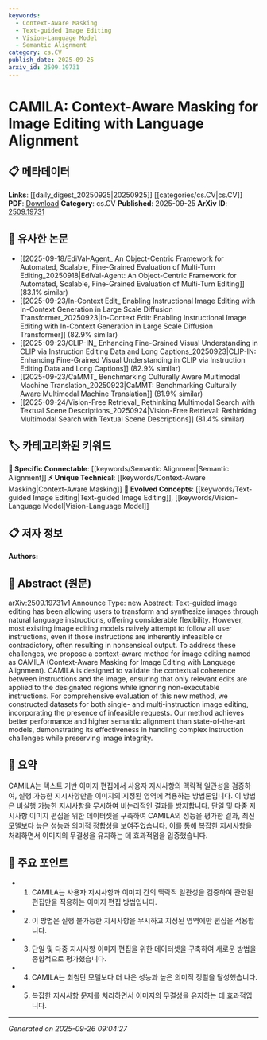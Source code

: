 ```yaml
---
keywords:
  - Context-Aware Masking
  - Text-guided Image Editing
  - Vision-Language Model
  - Semantic Alignment
category: cs.CV
publish_date: 2025-09-25
arxiv_id: 2509.19731
---
```


<!-- KEYWORD_LINKING_METADATA:
{
  "processed_timestamp": "2025-09-26T09:04:27.416985",
  "vocabulary_version": "1.0",
  "selected_keywords": [
    "Context-Aware Masking",
    "Text-guided Image Editing",
    "Vision-Language Model",
    "Semantic Alignment"
  ],
  "rejected_keywords": [],
  "similarity_scores": {
    "Context-Aware Masking": 0.78,
    "Text-guided Image Editing": 0.81,
    "Vision-Language Model": 0.83,
    "Semantic Alignment": 0.79
  },
  "extraction_method": "AI_prompt_based",
  "budget_applied": true,
  "candidates_json": {
    "candidates": [
      {
        "surface": "Context-Aware Masking",
        "canonical": "Context-Aware Masking",
        "aliases": [
          "CAMILA"
        ],
        "category": "unique_technical",
        "rationale": "Introduces a novel approach specifically designed for coherent image editing, enhancing link potential with related image processing techniques.",
        "novelty_score": 0.85,
        "connectivity_score": 0.65,
        "specificity_score": 0.88,
        "link_intent_score": 0.78
      },
      {
        "surface": "Text-guided Image Editing",
        "canonical": "Text-guided Image Editing",
        "aliases": [
          "Language-guided Image Editing"
        ],
        "category": "evolved_concepts",
        "rationale": "Represents an emerging field that bridges natural language processing and computer vision, facilitating connections with multimodal learning.",
        "novelty_score": 0.72,
        "connectivity_score": 0.79,
        "specificity_score": 0.82,
        "link_intent_score": 0.81
      },
      {
        "surface": "Vision-Language Model",
        "canonical": "Vision-Language Model",
        "aliases": [
          "Vision-Language"
        ],
        "category": "evolved_concepts",
        "rationale": "Aligns with current trends in integrating visual and textual data, enhancing linkage with multimodal and language models.",
        "novelty_score": 0.68,
        "connectivity_score": 0.85,
        "specificity_score": 0.8,
        "link_intent_score": 0.83
      },
      {
        "surface": "Semantic Alignment",
        "canonical": "Semantic Alignment",
        "aliases": [
          "Semantic Coherence"
        ],
        "category": "specific_connectable",
        "rationale": "Key concept in ensuring meaningful edits, linking to broader themes in language and image processing.",
        "novelty_score": 0.6,
        "connectivity_score": 0.78,
        "specificity_score": 0.75,
        "link_intent_score": 0.79
      }
    ],
    "ban_list_suggestions": [
      "method",
      "performance",
      "evaluation"
    ]
  },
  "decisions": [
    {
      "candidate_surface": "Context-Aware Masking",
      "resolved_canonical": "Context-Aware Masking",
      "decision": "linked",
      "scores": {
        "novelty": 0.85,
        "connectivity": 0.65,
        "specificity": 0.88,
        "link_intent": 0.78
      }
    },
    {
      "candidate_surface": "Text-guided Image Editing",
      "resolved_canonical": "Text-guided Image Editing",
      "decision": "linked",
      "scores": {
        "novelty": 0.72,
        "connectivity": 0.79,
        "specificity": 0.82,
        "link_intent": 0.81
      }
    },
    {
      "candidate_surface": "Vision-Language Model",
      "resolved_canonical": "Vision-Language Model",
      "decision": "linked",
      "scores": {
        "novelty": 0.68,
        "connectivity": 0.85,
        "specificity": 0.8,
        "link_intent": 0.83
      }
    },
    {
      "candidate_surface": "Semantic Alignment",
      "resolved_canonical": "Semantic Alignment",
      "decision": "linked",
      "scores": {
        "novelty": 0.6,
        "connectivity": 0.78,
        "specificity": 0.75,
        "link_intent": 0.79
      }
    }
  ]
}
-->

# CAMILA: Context-Aware Masking for Image Editing with Language Alignment

## 📋 메타데이터

**Links**: [[daily_digest_20250925|20250925]] [[categories/cs.CV|cs.CV]]
**PDF**: [Download](https://arxiv.org/pdf/2509.19731.pdf)
**Category**: cs.CV
**Published**: 2025-09-25
**ArXiv ID**: [2509.19731](https://arxiv.org/abs/2509.19731)

## 🔗 유사한 논문
- [[2025-09-18/EdiVal-Agent_ An Object-Centric Framework for Automated, Scalable, Fine-Grained Evaluation of Multi-Turn Editing_20250918|EdiVal-Agent: An Object-Centric Framework for Automated, Scalable, Fine-Grained Evaluation of Multi-Turn Editing]] (83.1% similar)
- [[2025-09-23/In-Context Edit_ Enabling Instructional Image Editing with In-Context Generation in Large Scale Diffusion Transformer_20250923|In-Context Edit: Enabling Instructional Image Editing with In-Context Generation in Large Scale Diffusion Transformer]] (82.9% similar)
- [[2025-09-23/CLIP-IN_ Enhancing Fine-Grained Visual Understanding in CLIP via Instruction Editing Data and Long Captions_20250923|CLIP-IN: Enhancing Fine-Grained Visual Understanding in CLIP via Instruction Editing Data and Long Captions]] (82.9% similar)
- [[2025-09-23/CaMMT_ Benchmarking Culturally Aware Multimodal Machine Translation_20250923|CaMMT: Benchmarking Culturally Aware Multimodal Machine Translation]] (81.9% similar)
- [[2025-09-24/Vision-Free Retrieval_ Rethinking Multimodal Search with Textual Scene Descriptions_20250924|Vision-Free Retrieval: Rethinking Multimodal Search with Textual Scene Descriptions]] (81.4% similar)

## 🏷️ 카테고리화된 키워드
**🔗 Specific Connectable**: [[keywords/Semantic Alignment|Semantic Alignment]]
**⚡ Unique Technical**: [[keywords/Context-Aware Masking|Context-Aware Masking]]
**🚀 Evolved Concepts**: [[keywords/Text-guided Image Editing|Text-guided Image Editing]], [[keywords/Vision-Language Model|Vision-Language Model]]

## 📋 저자 정보

**Authors:** 

## 📄 Abstract (원문)

arXiv:2509.19731v1 Announce Type: new 
Abstract: Text-guided image editing has been allowing users to transform and synthesize images through natural language instructions, offering considerable flexibility. However, most existing image editing models naively attempt to follow all user instructions, even if those instructions are inherently infeasible or contradictory, often resulting in nonsensical output. To address these challenges, we propose a context-aware method for image editing named as CAMILA (Context-Aware Masking for Image Editing with Language Alignment). CAMILA is designed to validate the contextual coherence between instructions and the image, ensuring that only relevant edits are applied to the designated regions while ignoring non-executable instructions. For comprehensive evaluation of this new method, we constructed datasets for both single- and multi-instruction image editing, incorporating the presence of infeasible requests. Our method achieves better performance and higher semantic alignment than state-of-the-art models, demonstrating its effectiveness in handling complex instruction challenges while preserving image integrity.

## 📝 요약

CAMILA는 텍스트 기반 이미지 편집에서 사용자 지시사항의 맥락적 일관성을 검증하여, 실행 가능한 지시사항만을 이미지의 지정된 영역에 적용하는 방법론입니다. 이 방법은 비실행 가능한 지시사항을 무시하여 비논리적인 결과를 방지합니다. 단일 및 다중 지시사항 이미지 편집을 위한 데이터셋을 구축하여 CAMILA의 성능을 평가한 결과, 최신 모델보다 높은 성능과 의미적 정합성을 보여주었습니다. 이를 통해 복잡한 지시사항을 처리하면서 이미지의 무결성을 유지하는 데 효과적임을 입증했습니다.

## 🎯 주요 포인트

- 1. CAMILA는 사용자 지시사항과 이미지 간의 맥락적 일관성을 검증하여 관련된 편집만을 적용하는 이미지 편집 방법입니다.
- 2. 이 방법은 실행 불가능한 지시사항을 무시하고 지정된 영역에만 편집을 적용합니다.
- 3. 단일 및 다중 지시사항 이미지 편집을 위한 데이터셋을 구축하여 새로운 방법을 종합적으로 평가했습니다.
- 4. CAMILA는 최첨단 모델보다 더 나은 성능과 높은 의미적 정렬을 달성했습니다.
- 5. 복잡한 지시사항 문제를 처리하면서 이미지의 무결성을 유지하는 데 효과적입니다.


---

*Generated on 2025-09-26 09:04:27*